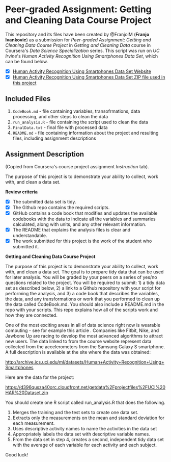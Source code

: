 # Peer-graded Assignment: Getting and Cleaning Data Course Project
This repository and its files have been created by @FranjoIM (**Franjo Ivankovic**) as a submission for _Peer-graded 
Assignment: Getting and Cleaning Data Course Project_ in _Getting and Cleaning Data_ course in Coursera's _Data Science 
Specialization_ series. This script was run on _UC Irvine_'s _Human Activity Recognition Using Smartphones Data Set_, which
can be found below.

- [x] [Human Activity Recognition Using Smartphones Data Set Website](http://archive.ics.uci.edu/ml/datasets/Human+Activity+Recognition+Using+Smartphones)
- [x] [Human Activity Recognition Using Smartphones Data Set ZIP file used in this project](https://d396qusza40orc.cloudfront.net/getdata%2Fprojectfiles%2FUCI%20HAR%20Dataset.zip)

## Included Files
1. `CodeBook.md` - file containing variables, transofrmations, data processing, and other steps to clean the data
2. `run_analysis.R` - file containing the script used to clean the data
3. `FinalData.txt` - final file with processed data
4. `README.md` - file containing information about the project and resulting files, including assignment descriptions

## Assignment Description
(Copied from Coursera's course project assignment _Instruction_ tab).

The purpose of this project is to demonstrate your ability to collect, work with, and clean a data set.

**Review criteria**
- [x] The submitted data set is tidy.
- [x] The Github repo contains the required scripts.
- [x] GitHub contains a code book that modifies and updates the available codebooks with the data to indicate all the variables and summaries calculated, along with units, and any other relevant information.
- [x] The README that explains the analysis files is clear and understandable.
- [x] The work submitted for this project is the work of the student who submitted it.

**Getting and Cleaning Data Course Project**

The purpose of this project is to demonstrate your ability to collect, work with, and clean a data set. The goal is to prepare tidy data that can be used for later analysis. You will be graded by your peers on a series of yes/no questions related to the project. You will be required to submit: 1) a tidy data set as described below, 2) a link to a Github repository with your script for performing the analysis, and 3) a code book that describes the variables, the data, and any transformations or work that you performed to clean up the data called CodeBook.md. You should also include a README.md in the repo with your scripts. This repo explains how all of the scripts work and how they are connected.

One of the most exciting areas in all of data science right now is wearable computing - see for example this article . Companies like Fitbit, Nike, and Jawbone Up are racing to develop the most advanced algorithms to attract new users. The data linked to from the course website represent data collected from the accelerometers from the Samsung Galaxy S smartphone. A full description is available at the site where the data was obtained:

http://archive.ics.uci.edu/ml/datasets/Human+Activity+Recognition+Using+Smartphones

Here are the data for the project:

https://d396qusza40orc.cloudfront.net/getdata%2Fprojectfiles%2FUCI%20HAR%20Dataset.zip

You should create one R script called run_analysis.R that does the following.
1. Merges the training and the test sets to create one data set.
2. Extracts only the measurements on the mean and standard deviation for each measurement.
3. Uses descriptive activity names to name the activities in the data set
4. Appropriately labels the data set with descriptive variable names.
5. From the data set in step 4, creates a second, independent tidy data set with the average of each variable for each activity and each subject.

Good luck!



